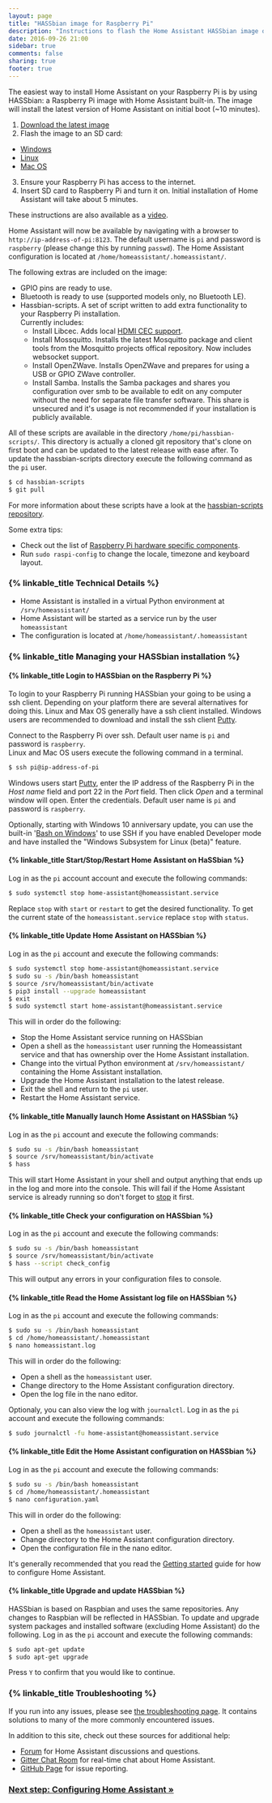 ```yaml
---
layout: page
title: "HASSbian image for Raspberry Pi"
description: "Instructions to flash the Home Assistant HASSbian image on a Raspberry Pi."
date: 2016-09-26 21:00
sidebar: true
comments: false
sharing: true
footer: true
---
```


The easiest way to install Home Assistant on your Raspberry Pi is by using HASSbian: a Raspberry Pi image with Home Assistant built-in. The image will install the latest version of Home Assistant on initial boot (~10 minutes).

 1. [Download the latest image][image-download]
 2. Flash the image to an SD card:
   - [Windows][flash-windows]
   - [Linux][flash-linux]
   - [Mac OS][flash-macos]
 3. Ensure your Raspberry Pi has access to the internet.
 4. Insert SD card to Raspberry Pi and turn it on. Initial installation of Home Assistant will take about 5 minutes.

These instructions are also available as a [video](https://www.youtube.com/watch?v=iIz6XqDwHEk).

Home Assistant will now be available by navigating with a browser to `http://ip-address-of-pi:8123`. The default username is `pi` and password is `raspberry` (please change this by running `passwd`). The Home Assistant configuration is located at `/home/homeassistant/.homeassistant/`.

The following extras are included on the image:

 - GPIO pins are ready to use.
 - Bluetooth is ready to use (supported models only, no Bluetooth LE).
 - Hassbian-scripts. A set of script written to add extra functionality to your Raspberry Pi installation.  
 Currently includes:
    - Install Libcec. Adds local [HDMI CEC support][cec].
    - Install Mossquitto. Installs the latest Mosquitto package and client tools from the Mosquitto projects offical repository. Now includes websocket support.
    - Install OpenZWave. Installs OpenZWave and prepares for using a USB or GPIO ZWave controller.
    - Install Samba. Installs the Samba packages and shares you configuration over smb to be available to edit on any computer without the need for separate file transfer software. This share is unsecured and it's usage is not recommended if your installation is publicly available.

All of these scripts are available in the directory `/home/pi/hassbian-scripts/`. This directory is actually a cloned git repository that's clone on first boot and can be updated to the latest release with ease after.
To update the hassbian-scripts directory execute the following command as the `pi` user.
```bash
$ cd hassbian-scripts
$ git pull
```
For more information about these scripts have a look at the [hassbian-scripts repository][hassbian-repo].

Some extra tips:

 - Check out the list of [Raspberry Pi hardware specific components][pi-components].
 - Run `sudo raspi-config` to change the locale, timezone and keyboard layout.

### {% linkable_title Technical Details %}

 - Home Assistant is installed in a virtual Python environment at `/srv/homeassistant/`
 - Home Assistant will be started as a service run by the user `homeassistant`
 - The configuration is located at `/home/homeassistant/.homeassistant`

### {% linkable_title Managing your HASSbian installation %}
#### {% linkable_title Login to HASSbian on the Raspberry Pi %}
To login to your Raspberry Pi running HASSbian your going to be using a ssh client. Depending on your platform there are several alternatives for doing this. Linux and Max OS generally have a ssh client installed. Windows users are recommended to download and install the ssh client [Putty][ssh-putty].

Connect to the Raspberry Pi over ssh. Default user name is `pi` and password is `raspberry`.  
Linux and Mac OS users execute the following command in a terminal.

```bash
$ ssh pi@ip-address-of-pi
```

Windows users start [Putty][ssh-putty], enter the IP address of the Raspberry Pi in the *Host name* field and port 22 in the *Port* field. Then click *Open* and a terminal window will open. Enter the credentials. Default user name is `pi` and password is `raspberry`.

Optionally, starting with Windows 10 anniversary update, you can use the built-in '[Bash on Windows][bash-windows]' to use SSH if you have enabled Developer mode and have installed the "Windows Subsystem for Linux (beta)" feature.

#### {% linkable_title Start/Stop/Restart Home Assistant on HaSSbian %}
Log in as the `pi` account account and execute the following commands:

```bash
$ sudo systemctl stop home-assistant@homeassistant.service 
```

Replace `stop` with `start` or `restart` to get the desired functionality.
To get the current state of the `homeassistant.service` replace `stop` with `status`. 

#### {% linkable_title Update Home Assistant on HASSbian %}

Log in as the `pi` account and execute the following commands:

```bash
$ sudo systemctl stop home-assistant@homeassistant.service 
$ sudo su -s /bin/bash homeassistant
$ source /srv/homeassistant/bin/activate
$ pip3 install --upgrade homeassistant
$ exit
$ sudo systemctl start home-assistant@homeassistant.service
```

This will in order do the following:

- Stop the Home Assistant service running on HASSbian
- Open a shell as the `homeassistant` user running the Homeassistant service and that has ownership over the Home Assistant installation.
- Change into the virtual Python environment at `/srv/homeassistant/` containing the Home Assistant installation.
- Upgrade the Home Assistant installation to the latest release.
- Exit the shell and return to the `pi` user.
- Restart the Home Assistant service.

#### {% linkable_title Manually launch Home Assistant on HASSbian %}
Log in as the `pi` account and execute the following commands:

```bash
$ sudo su -s /bin/bash homeassistant
$ source /srv/homeassistant/bin/activate
$ hass
```

This will start Home Assistant in your shell and output anything that ends up in the log and more into the console. This will fail if the Home Assistant service is already running so don't forget to [stop][stop-homeassistant] it first.

#### {% linkable_title Check your configuration on HASSbian %}
Log in as the `pi` account and execute the following commands:

```bash
$ sudo su -s /bin/bash homeassistant
$ source /srv/homeassistant/bin/activate
$ hass --script check_config
```

This will output any errors in your configuration files to console.

#### {% linkable_title Read the Home Assistant log file on HASSbian %}
Log in as the `pi` account and execute the following commands:

```bash
$ sudo su -s /bin/bash homeassistant
$ cd /home/homeassistant/.homeassistant
$ nano homeassistant.log
```

This will in order do the following:

- Open a shell as the `homeassistant` user.
- Change directory to the Home Assistant configuration directory.
- Open the log file in the nano editor.

Optionaly, you can also view the log with `journalctl`.
Log in as the `pi` account and execute the following commands:

```bash
$ sudo journalctl -fu home-assistant@homeassistant.service
```

#### {% linkable_title Edit the Home Assistant configuration on HASSbian %}
Log in as the `pi` account and execute the following commands:

```bash
$ sudo su -s /bin/bash homeassistant
$ cd /home/homeassistant/.homeassistant
$ nano configuration.yaml
```

This will in order do the following:

- Open a shell as the `homeassistant` user.
- Change directory to the Home Assistant configuration directory.
- Open the configuration file in the nano editor.

It's generally recommended that you read the [Getting started][configuring-homeassistant] guide for how to configure Home Assistant.

#### {% linkable_title Upgrade and update HASSbian %}
HASSbian is based on Raspbian and uses the same repositories. Any changes to Raspbian will be reflected in HASSbian. To update and upgrade system packages and installed software (excluding Home Assistant) do the following.
Log in as the `pi` account and execute the following commands:

```bash
$ sudo apt-get update
$ sudo apt-get upgrade
```

Press `Y` to confirm that you would like to continue.

### {% linkable_title Troubleshooting %}

If you run into any issues, please see [the troubleshooting page](/getting-started/troubleshooting/). It contains solutions to many of the more commonly encountered issues.

In addition to this site, check out these sources for additional help:

 - [Forum](https://community.home-assistant.io) for Home Assistant discussions and questions.
 - [Gitter Chat Room](https://gitter.im/home-assistant/home-assistant) for real-time chat about Home Assistant.
 - [GitHub Page](https://github.com/home-assistant/home-assistant/issues) for issue reporting.

### [Next step: Configuring Home Assistant &raquo;](/getting-started/configuration/)
[image-download]: https://github.com/home-assistant/pi-gen/releases
[flash-linux]: https://www.raspberrypi.org/documentation/installation/installing-images/linux.md
[flash-macos]: https://www.raspberrypi.org/documentation/installation/installing-images/mac.md
[flash-windows]: https://www.raspberrypi.org/documentation/installation/installing-images/windows.md
[cec]: /components/hdmi_cec/
[pi-components]: /getting-started/installation-raspberry-pi/#raspberry-pi-hardware-specific-components
[hassbian-repo]: https://github.com/home-assistant/hassbian-scripts
[ssh-putty]: http://www.chiark.greenend.org.uk/~sgtatham/putty/download.html
[stop-homeassistant]: /getting-started/installation-raspberry-pi-image/#startstoprestart-home-assistant-on-hassbian
[configuring-homeassistant]: /getting-started/configuration/
[bash-windows]: https://msdn.microsoft.com/en-us/commandline/wsl/about
 
